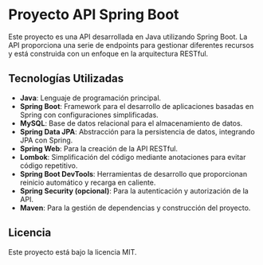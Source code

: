 # Proyecto API Spring Boot

Este proyecto es una API desarrollada en Java utilizando Spring Boot. La API proporciona una serie de endpoints para gestionar diferentes recursos y está construida con un enfoque en la arquitectura RESTful.

## Tecnologías Utilizadas

- **Java**: Lenguaje de programación principal.
- **Spring Boot**: Framework para el desarrollo de aplicaciones basadas en Spring con configuraciones simplificadas.
- **MySQL**: Base de datos relacional para el almacenamiento de datos.
- **Spring Data JPA**: Abstracción para la persistencia de datos, integrando JPA con Spring.
- **Spring Web**: Para la creación de la API RESTful.
- **Lombok**: Simplificación del código mediante anotaciones para evitar código repetitivo.
- **Spring Boot DevTools**: Herramientas de desarrollo que proporcionan reinicio automático y recarga en caliente.
- **Spring Security (opcional)**: Para la autenticación y autorización de la API.
- **Maven**: Para la gestión de dependencias y construcción del proyecto.

## Licencia
Este proyecto está bajo la licencia MIT.

